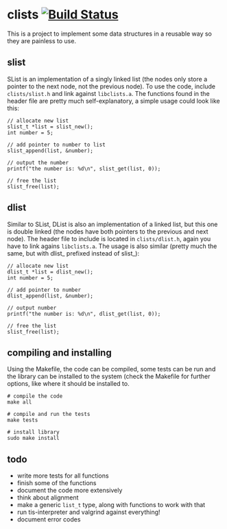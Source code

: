 clists [![Build Status](https://travis-ci.org/xfbs/clists.svg?branch=master)](https://travis-ci.org/xfbs/clists)
======

This is a project to implement some data structures in a reusable way so they are painless to use.

slist
-----

SList is an implementation of a singly linked list (the nodes only store a pointer to the next node, not the previous node). To use the code, include `clists/slist.h` and link against `libclists.a`. The functions found in the header file are pretty much self-explanatory, a simple usage could look like this:

    // allocate new list
    slist_t *list = slist_new();
    int number = 5;
    
    // add pointer to number to list
    slist_append(list, &number);
    
    // output the number
    printf("the number is: %d\n", slist_get(list, 0));
    
    // free the list
    slist_free(list);

dlist
-----

Similar to SList, DList is also an implementation of a linked list, but this one is double linked (the nodes have both pointers to the previous and next node). The header file to include is located in `clists/dlist.h`, again you have to link agains `libclists.a`. The usage is also similar (pretty much the same, but with dlist_ prefixed instead of slist_):

    // allocate new list
    dlist_t *list = dlist_new();
    int number = 5;
    
    // add pointer to number
    dlist_append(list, &number);
    
    // output number
    printf("the number is: %d\n", dlist_get(list, 0));
    
    // free the list
    slist_free(list);

compiling and installing
------------------------

Using the Makefile, the code can be compiled, some tests can be run and the library can be installed to the system (check the Makefile
for further options, like where it should be installed to. 

    # compile the code
    make all
    
    # compile and run the tests
    make tests
    
    # install library
    sudo make install

todo
----

 -  write more tests for all functions
 -  finish some of the functions
 -  document the code more extensively
 -  think about alignment
 -  make a generic `list_t` type, along with functions to work with that
 -  run tis-interpreter and valgrind against everything!
 -  document error codes
